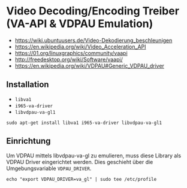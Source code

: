 # Video Decoding/Encoding Treiber (VA-API & VDPAU Emulation)

+   <https://wiki.ubuntuusers.de/Video-Dekodierung_beschleunigen>
+   <https://en.wikipedia.org/wiki/Video_Acceleration_API>
+   <https://01.org/linuxgraphics/community/vaapi>
+   <http://freedesktop.org/wiki/Software/vaapi/>
+   <https://en.wikipedia.org/wiki/VDPAU#Generic_VDPAU_driver>



## Installation

+   `libva1`
+   `i965-va-driver`
+   `libvdpau-va-gl1`

<!---->

    sudo apt-get install libva1 i965-va-driver libvdpau-va-gl1



## Einrichtung

Um VDPAU mittels libvdpau-va-gl zu emulieren, muss diese Library als VDPAU Driver eingerichtet werden. Dies geschieht über die Umgebungsvariable `VDPAU_DRIVER`.

    echo "export VDPAU_DRIVER=va_gl" | sudo tee /etc/profile
